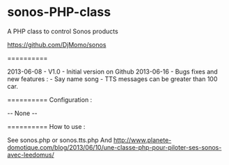 sonos-PHP-class
=================

A PHP class to control Sonos products

https://github.com/DjMomo/sonos

==========

2013-06-08 - V1.0 - Initial version on Github
2013-06-16 - Bugs fixes and new features :
	- Say name song	
	- TTS messages can be greater than 100 car.

==========
Configuration :

-- None --

==========
How to use :

See sonos.php or sonos.tts.php
And http://www.planete-domotique.com/blog/2013/06/10/une-classe-php-pour-piloter-ses-sonos-avec-leedomus/
